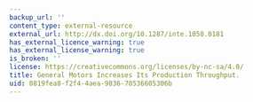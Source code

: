 ```yaml
---
backup_url: ''
content_type: external-resource
external_url: http://dx.doi.org/10.1287/inte.1050.0181
has_external_licence_warning: true
has_external_license_warning: true
is_broken: ''
license: https://creativecommons.org/licenses/by-nc-sa/4.0/
title: General Motors Increases Its Production Throughput.
uid: 0819fea8-f2f4-4aea-9836-70536605306b
---
```


